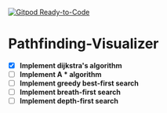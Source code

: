 [![Gitpod Ready-to-Code](https://img.shields.io/badge/Gitpod-Ready--to--Code-blue?logo=gitpod)](https://gitpod.io/#https://github.com/utkarshrai2811/Pathfinding-Visualizer) 

# Pathfinding-Visualizer

- [X] **Implement dijkstra's algorithm**
- [ ] **Implement A * algorithm**
- [ ] **Implement greedy best-first search**
- [ ] **Implement breath-first search**
- [ ] **Implement depth-first search**
